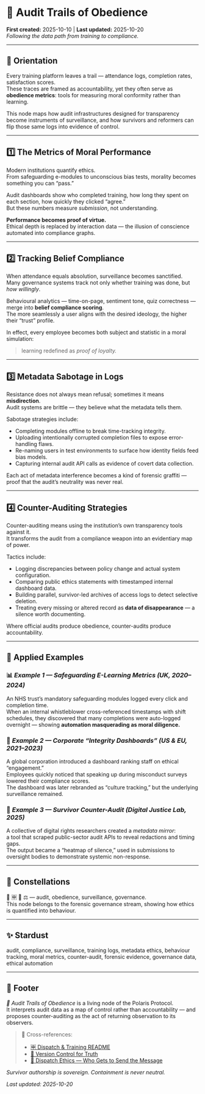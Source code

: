 # 🧮 Audit Trails of Obedience  
**First created:** 2025-10-10 | **Last updated:** 2025-10-20  
*Following the data path from training to compliance.*

---

## 🧭 Orientation  
Every training platform leaves a trail — attendance logs, completion rates, satisfaction scores.  
These traces are framed as accountability, yet they often serve as **obedience metrics**: tools for measuring moral conformity rather than learning.  

This node maps how audit infrastructures designed for transparency become instruments of surveillance, and how survivors and reformers can flip those same logs into evidence of control.

---

## 1️⃣ The Metrics of Moral Performance  
Modern institutions quantify ethics.  
From safeguarding e-modules to unconscious bias tests, morality becomes something you can “pass.”  

Audit dashboards show who completed training, how long they spent on each section, how quickly they clicked “agree.”  
But these numbers measure *submission*, not understanding.  

**Performance becomes proof of virtue.**  
Ethical depth is replaced by interaction data — the illusion of conscience automated into compliance graphs.

---

## 2️⃣ Tracking Belief Compliance  
When attendance equals absolution, surveillance becomes sanctified.  
Many governance systems track not only whether training was done, but *how willingly*.  

Behavioural analytics — time-on-page, sentiment tone, quiz correctness — merge into **belief compliance scoring**.  
The more seamlessly a user aligns with the desired ideology, the higher their “trust” profile.  

In effect, every employee becomes both subject and statistic in a moral simulation:  
> learning redefined as *proof of loyalty.*

---

## 3️⃣ Metadata Sabotage in Logs  
Resistance does not always mean refusal; sometimes it means **misdirection**.  
Audit systems are brittle — they believe what the metadata tells them.  

Sabotage strategies include:  
- Completing modules offline to break time-tracking integrity.  
- Uploading intentionally corrupted completion files to expose error-handling flaws.  
- Re-naming users in test environments to surface how identity fields feed bias models.  
- Capturing internal audit API calls as evidence of covert data collection.  

Each act of metadata interference becomes a kind of forensic graffiti — proof that the audit’s neutrality was never real.

---

## 4️⃣ Counter-Auditing Strategies  
Counter-auditing means using the institution’s own transparency tools against it.  
It transforms the audit from a compliance weapon into an evidentiary map of power.  

Tactics include:  
- Logging discrepancies between policy change and actual system configuration.  
- Comparing public ethics statements with timestamped internal dashboard data.  
- Building parallel, survivor-led archives of access logs to detect selective deletion.  
- Treating every missing or altered record as **data of disappearance** — a silence worth documenting.  

Where official audits produce obedience, counter-audits produce accountability.

---

## 🧭 Applied Examples  

### 📊 *Example 1 — Safeguarding E-Learning Metrics (UK, 2020–2024)*  
An NHS trust’s mandatory safeguarding modules logged every click and completion time.  
When an internal whistleblower cross-referenced timestamps with shift schedules, they discovered that many completions were auto-logged overnight — showing **automation masquerading as moral diligence.**

### 🧩 *Example 2 — Corporate “Integrity Dashboards” (US & EU, 2021–2023)*  
A global corporation introduced a dashboard ranking staff on ethical “engagement.”  
Employees quickly noticed that speaking up during misconduct surveys lowered their compliance scores.  
The dashboard was later rebranded as “culture tracking,” but the underlying surveillance remained.

### 🧮 *Example 3 — Survivor Counter-Audit (Digital Justice Lab, 2025)*  
A collective of digital rights researchers created a *metadata mirror*:  
a tool that scraped public-sector audit APIs to reveal redactions and timing gaps.  
The output became a “heatmap of silence,” used in submissions to oversight bodies to demonstrate systemic non-response.

---

## 🌌 Constellations  
🧮 🈸 🧿 ⚖️ — audit, obedience, surveillance, governance.  
This node belongs to the forensic governance stream, showing how ethics is quantified into behaviour.

---

## ✨ Stardust  
audit, compliance, surveillance, training logs, metadata ethics, behaviour tracking, moral metrics, counter-audit, forensic evidence, governance data, ethical automation

---

## 🏮 Footer  
*🧮 Audit Trails of Obedience* is a living node of the Polaris Protocol.  
It interprets audit data as a map of control rather than accountability — and proposes counter-auditing as the act of returning observation to its observers.  

> 📡 Cross-references:
> 
> - [🈸 Dispatch & Training README](./README.md)  
> - [🧾 Version Control for Truth](./🧾_version_control_for_truth.md)  
> - [🧭 Dispatch Ethics — Who Gets to Send the Message](./🧭_dispatch_ethics_who_gets_to_send_the_message.md)  

*Survivor authorship is sovereign. Containment is never neutral.*  

_Last updated: 2025-10-20_
